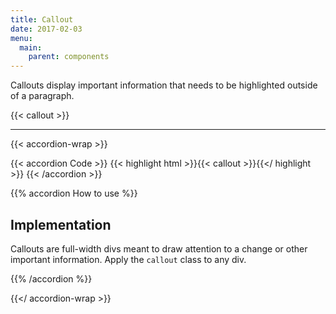 ```yaml
---
title: Callout
date: 2017-02-03
menu:
  main:
    parent: components
---
```


Callouts display important information that needs to be highlighted outside of a paragraph.

{{< callout >}}

---

{{< accordion-wrap >}}

{{< accordion Code >}}
  {{< highlight html >}}{{< callout >}}{{</ highlight >}}
{{< /accordion >}}

{{% accordion How to use %}}
## Implementation

Callouts are full-width divs meant to draw attention to a change or other important information. Apply the `callout` class to any div.

{{% /accordion %}}

{{</ accordion-wrap >}}
